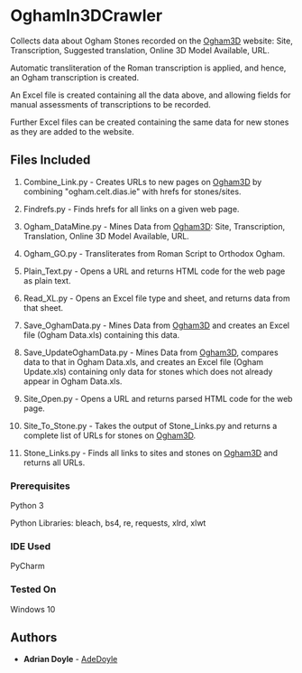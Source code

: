# OghamIn3DCrawler
Collects data about Ogham Stones recorded on the [Ogham3D](ogham.celt.dias.ie) website: Site, Transcription, Suggested translation, Online 3D Model Available, URL.

Automatic transliteration of the Roman transcription is applied, and hence, an Ogham transcription is created.

An Excel file is created containing all the data above, and allowing fields for manual assessments of transcriptions to be recorded.

Further Excel files can be created containing the same data for new stones as they are added to the website.


## Files Included

1. Combine_Link.py - Creates URLs to new pages on [Ogham3D](ogham.celt.dias.ie/menu.php?lang=en&menuitem=30) by combining "ogham.celt.dias.ie" with hrefs for stones/sites.

2. Findrefs.py - Finds hrefs for all links on a given web page.

3. Ogham_DataMine.py - Mines Data from [Ogham3D](ogham.celt.dias.ie/menu.php?lang=en&menuitem=30): Site, Transcription, Translation, Online 3D Model Available, URL.

4. Ogham_GO.py - Transliterates from Roman Script to Orthodox Ogham.

5. Plain_Text.py - Opens a URL and returns HTML code for the web page as plain text.

6. Read_XL.py - Opens an Excel file type and sheet, and returns data from that sheet.

7. Save_OghamData.py - Mines Data from [Ogham3D](ogham.celt.dias.ie/menu.php?lang=en&menuitem=30) and creates an Excel file (Ogham Data.xls) containing this data.

8. Save_UpdateOghamData.py - Mines Data from [Ogham3D](ogham.celt.dias.ie/menu.php?lang=en&menuitem=30), compares data to that in Ogham Data.xls, and creates an Excel file (Ogham Update.xls) containing only data for stones which does not already appear in Ogham Data.xls.

9. Site_Open.py - Opens a URL and returns parsed HTML code for the web page.

10. Site_To_Stone.py - Takes the output of Stone_Links.py and returns a complete list of URLs for stones on [Ogham3D](ogham.celt.dias.ie/menu.php?lang=en&menuitem=30).

11. Stone_Links.py - Finds all links to sites and stones on [Ogham3D](ogham.celt.dias.ie/menu.php?lang=en&menuitem=30) and returns all URLs.

### Prerequisites

Python 3

Python Libraries: bleach, bs4, re, requests, xlrd, xlwt

### IDE Used

PyCharm

### Tested On

Windows 10

## Authors

* **Adrian Doyle** - [AdeDoyle](https://github.com/AdeDoyle)

